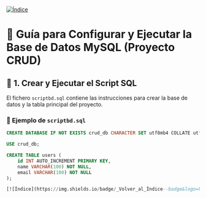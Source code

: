 [![Índice](https://img.shields.io/badge/_Volver_al_Índice--badge&logo=house&logoColor=white)](./)

# 🧭 Guía para Configurar y Ejecutar la Base de Datos MySQL (Proyecto CRUD)

## 🧱 1. Crear y Ejecutar el Script SQL

El fichero `scriptbd.sql` contiene las instrucciones para crear la base de datos y la tabla principal del proyecto.

### 📄 Ejemplo de `scriptbd.sql`
```sql
CREATE DATABASE IF NOT EXISTS crud_db CHARACTER SET utf8mb4 COLLATE utf8mb4_unicode_ci;

USE crud_db;

CREATE TABLE users (
    id INT AUTO_INCREMENT PRIMARY KEY,
    name VARCHAR(100) NOT NULL,
    email VARCHAR(100) NOT NULL
);

[![Índice](https://img.shields.io/badge/_Volver_al_Índice--badge&logo=house&logoColor=white)](./)